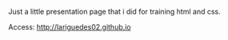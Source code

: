 Just a little presentation page that i did for training html and css.

Access: http://lariguedes02.github.io
